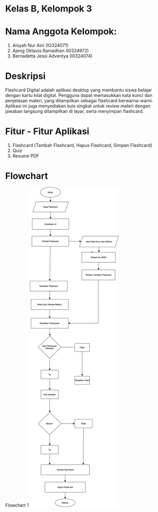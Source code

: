# Kelas B, Kelompok 3
# Nama Anggota Kelompok:
1. Aisyah Nur Aini            (IO324071)
2. Ajeng Oktavia Ramadhan     (I0324972)
3. Bernadetta Jessi Adventya  (I0324074)

# Deskripsi
Flashcard Digital adalah aplikasi desktop yang membantu siswa belajar dengan kartu kilat digital. Pengguna dapat memasukkan kata kunci dan penjelasan materi, yang ditampilkan sebagai flashcard berwarna-warni. Aplikasi ini juga menyediakan kuis singkat untuk review materi dengan jawaban langsung ditampilkan di layar, serta menyimpan flashcard.

# Fitur - Fitur Aplikasi
1. Flashcard (Tambah Flashcard, Hapus Flashcard, Simpan Flashcard)
2. Quiz
3. Resume PDF

# Flowchart
Flowchart 1
![Flowchart 1](Flowchart%201.png)



